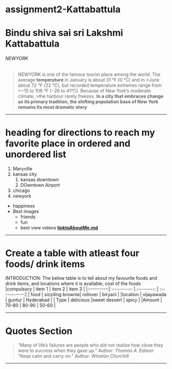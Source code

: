 # assignment2-Kattabattula
# Bindu shiva sai sri Lakshmi Kattabattula
###### NEWYORK

>NEWYORK is one of the famous tourist place among the world.
> The average **temperature** in January is about 31 °F (0 °C) and in >June about 72 °F (22 °C), but recorded temperature extremes range from >−15 to 106 °F (−26 to 41°C). Because of New York’s moderate climate, >the harbour rarely freezes.
>**In a city that embraces change as its primary tradition, the shifting population base of New York remains its most dramatic story**
***
# heading for directions to reach my favorite place in ordered and unordered list
1. Maryville
2. kansas city
   1. kansas downtown
   2. DOwntown Airport
  3. chicago
3. newyork
* happiness
* Best images
   * friends
   * fun
   * best view videos
**[linktoAboutMe.md](AboutMe.md)**
***
# Create a table with atleast four foods/ drink items

INTRODUCTION:
The below table is to tell about my favourite foods and drink items, and locations where it is available, cost of the foods
|compulsory | item 1           | item 2        | item 3       |
|:---------:| :---------:      | :--------:    | :-----------:|
| food      | sizziling brownie| rollover      | biryani      |
|location   | vijayawada       | guntur        | Hyderabad    |
| Type      | delicious        |sweet dessert  | spicy        |
|Amount     | 70-80            | 80-90         | 50-60        |
***
# Quotes Section
>“Many of life’s failures are people who did not realize how close they were to success when they gave up.”
>Author: *Thomas A. Edison* <br>
>“Keep calm and carry on.” 
>Author: *Winston Churchill*
***


